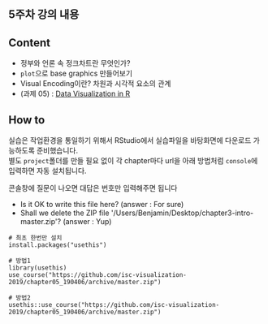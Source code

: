 5주차 강의 내용
---

Content
---

  - 정부와 언론 속 정크차트란 무엇인가?
  - `plot`으로 base graphics 만들어보기
  - Visual Encoding이란? 차원과 시각적 요소의 관계
  - (과제 05) : [Data Visualization in R](https://www.datacamp.com/courses/data-visualization-in-r)



How to
---

실습은 작업환경을 통일하기 위해서 RStudio에서 실습파일을 바탕화면에 다운로드 가능하도록 준비했습니다.  
별도 `project`폴더를 만들 필요 없이 각 chapter마다 url을 아래 방법처럼 `console`에 입력하면 자동 설치됩니다.

콘솔창에 질문이 나오면 대답은 번호만 입력해주면 됩니다
- Is it OK to write this file here? (answer : For sure)  
- Shall we delete the ZIP file '/Users/Benjamin/Desktop/chapter3-intro-master.zip'? (answer : Yup)

```
# 최초 한번만 설치
install.packages("usethis")  

# 방법1
library(usethis) 
use_course("https://github.com/isc-visualization-2019/chapter05_190406/archive/master.zip")

# 방법2
usethis::use_course("https://github.com/isc-visualization-2019/chapter05_190406/archive/master.zip")
```

